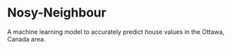 # Nosy-Neighbour
A machine learning model to accurately predict house values in the Ottawa, Canada area.
